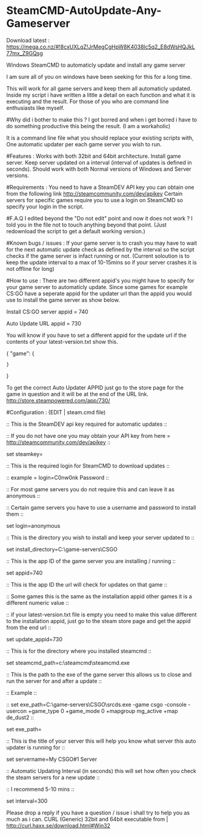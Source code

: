# SteamCMD-AutoUpdate-Any-Gameserver

Download latest :
https://mega.co.nz/#!8cxUXLqZ!JrMegCgHpW8K4038lc5q2_E8dWsHQJkL77mx_Z9GQsg

Windows SteamCMD to automaticly update and install any game server

I am sure all of you on windows have been seeking for this for a long time.

This will work for all game servers and keep them all automaticly updated. Inside my script i have written a little a detail on each function and what it is executing and the result. For those of you who are command line enthusiasts like myself.

#Why did i bother to make this ?
I got borred and when i get borred i have to do something productive this being the result. (I am a workaholic)

It is a command line file what you should replace your existing scripts with, One automatic updater per each game server you wish to run.

#Features :
Works with both 32bit and 64bit architecture.
Install game server.
Keep server updated on a interval (interval of updates is defined in seconds).
Should work with both Normal versions of Windows and Server versions.

#Requirements :
You need to have a SteamDEV API key you can obtain one from the following link http://steamcommunity.com/dev/apikey
Certain servers for specific games require you to use a login on SteamCMD so specify your login in the script.

#F.A.Q
I edited beyond the "Do not edit" point and now it does not work ?
I told you in the file not to touch anything beyond that point. (Just redownload the script to get a default working version.)

#Known bugs / issues :
If your game server is to crash you may have to wait for the next automatic update check as defined by the interval so the script checks if the game server is infact running or not. (Current soloution is to keep the update interval to a max of 10-15mins so if your server crashes it is not offline for long)

#How to use :
There are two different appid's you might have to specify for your game server to automaticly update. Since some games for example CS:GO have a seperate appid for the updater url than the appid you would use to install the game server as show below.

Install CS:GO server appid = 740

Auto Update URL appid = 730

You will know if you have to set a different appid for the update url if the contents of your latest-version.txt show this.

{
    "game": {

    }
}

To get the correct Auto Updater APPID just go to the store page for the game in question and it will be at the end of the URL link. http://store.steampowered.com/app/730/


#Configuration : (EDIT | steam.cmd file)

:: This is the SteamDEV api key required for automatic updates ::

:: If you do not have one you may obtain your API key from here = http://steamcommunity.com/dev/apikey ::

set steamkey=

:: This is the required login for SteamCMD to download updates ::

:: example = login=C0nw0nk Password ::

:: For most game servers you do not require this and can leave it as anonymous ::

:: Certain game servers you have to use a username and password to install them ::

set login=anonymous

:: This is the directory you wish to install and keep your server updated to ::

set install_directory=C:\game-servers\CSGO

:: This is the app ID of the game server you are installing / running ::

set appid=740

:: This is the app ID the url will check for updates on that game ::

:: Some games this is the same as the installation appid other games it is a different numeric value ::

:: if your latest-version.txt file is empty you need to make this value different to the installation appid, just go to the steam store page and get the appid from the end url ::

set update_appid=730

:: This is for the directory where you installed steamcmd ::

set steamcmd_path=c:\steamcmd\steamcmd.exe

:: This is the path to the exe of the game server this allows us to close and run the server for and after a update ::

:: Example ::

:: set exe_path=C:\game-servers\CSGO\srcds.exe -game csgo -console -usercon +game_type 0 +game_mode 0 +mapgroup mg_active +map de_dust2 ::

set exe_path=

:: This is the title of your server this will help you know what server this auto updater is running for ::

set servername=My CSGO#1 Server

:: Automatic Updating Interval (in seconds) this will set how often you check the steam servers for a new update ::

:: I recommend 5-10 mins ::

set interval=300

Please drop a reply if you have a question / issue i shall try to help you as much as i can.
CURL (Generic) 32bit and 64bit executable from | http://curl.haxx.se/download.html#Win32
